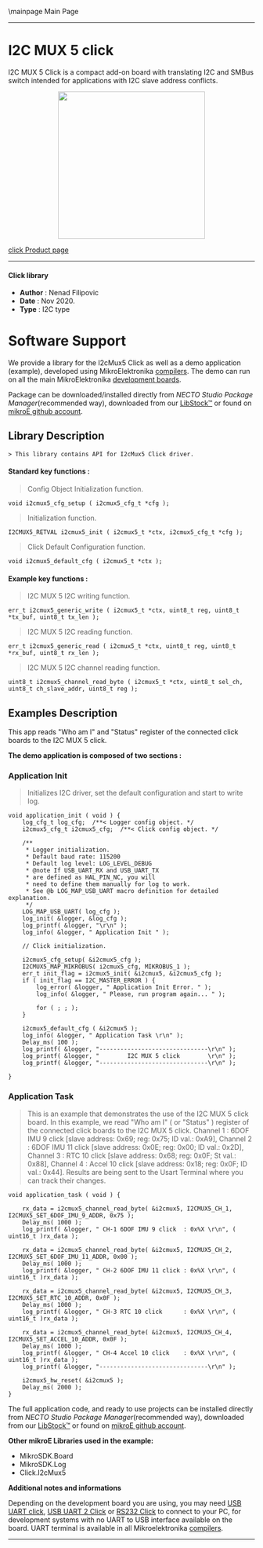 \mainpage Main Page


---
# I2C MUX 5 click

I2C MUX 5 Click is a compact add-on board with translating I2C and SMBus switch intended for applications with I2C slave address conflicts.

<p align="center">
  <img src="https://download.mikroe.com/images/click_for_ide/i2cmux5_click.png" height=300px>
</p>

[click Product page](https://www.mikroe.com/i2c-mux-5-click)

---


#### Click library

- **Author**        : Nenad Filipovic
- **Date**          : Nov 2020.
- **Type**          : I2C type


# Software Support

We provide a library for the I2cMux5 Click
as well as a demo application (example), developed using MikroElektronika
[compilers](https://www.mikroe.com/necto-studio).
The demo can run on all the main MikroElektronika [development boards](https://www.mikroe.com/development-boards).

Package can be downloaded/installed directly from *NECTO Studio Package Manager*(recommended way), downloaded from our [LibStock&trade;](https://libstock.mikroe.com) or found on [mikroE github account](https://github.com/MikroElektronika/mikrosdk_click_v2/tree/master/clicks).

## Library Description

```
> This library contains API for I2cMux5 Click driver.
```

#### Standard key functions :

> Config Object Initialization function.
```
void i2cmux5_cfg_setup ( i2cmux5_cfg_t *cfg );
```

> Initialization function.
```
I2CMUX5_RETVAL i2cmux5_init ( i2cmux5_t *ctx, i2cmux5_cfg_t *cfg );
```

> Click Default Configuration function.
```
void i2cmux5_default_cfg ( i2cmux5_t *ctx );
```

#### Example key functions :

> I2C MUX 5 I2C writing function.
```
err_t i2cmux5_generic_write ( i2cmux5_t *ctx, uint8_t reg, uint8_t *tx_buf, uint8_t tx_len );
```

> I2C MUX 5 I2C reading function.
```
err_t i2cmux5_generic_read ( i2cmux5_t *ctx, uint8_t reg, uint8_t *rx_buf, uint8_t rx_len );
```

> I2C MUX 5 I2C channel reading function.
```
uint8_t i2cmux5_channel_read_byte ( i2cmux5_t *ctx, uint8_t sel_ch, uint8_t ch_slave_addr, uint8_t reg );
```

## Examples Description

This app reads "Who am I" and "Status" register of the connected click boards to the I2C MUX 5 click.

**The demo application is composed of two sections :**

### Application Init

> Initializes I2C driver, set the default configuration and start to write log.

```
void application_init ( void ) {
    log_cfg_t log_cfg;  /**< Logger config object. */
    i2cmux5_cfg_t i2cmux5_cfg;  /**< Click config object. */

    /** 
     * Logger initialization.
     * Default baud rate: 115200
     * Default log level: LOG_LEVEL_DEBUG
     * @note If USB_UART_RX and USB_UART_TX 
     * are defined as HAL_PIN_NC, you will 
     * need to define them manually for log to work. 
     * See @b LOG_MAP_USB_UART macro definition for detailed explanation.
     */
    LOG_MAP_USB_UART( log_cfg );
    log_init( &logger, &log_cfg );
    log_printf( &logger, "\r\n" );
    log_info( &logger, " Application Init " );

    // Click initialization.

    i2cmux5_cfg_setup( &i2cmux5_cfg );
    I2CMUX5_MAP_MIKROBUS( i2cmux5_cfg, MIKROBUS_1 );
    err_t init_flag = i2cmux5_init( &i2cmux5, &i2cmux5_cfg );
    if ( init_flag == I2C_MASTER_ERROR ) {
        log_error( &logger, " Application Init Error. " );
        log_info( &logger, " Please, run program again... " );

        for ( ; ; );
    }

    i2cmux5_default_cfg ( &i2cmux5 );
    log_info( &logger, " Application Task \r\n" );
    Delay_ms( 100 );
    log_printf( &logger, "-------------------------------\r\n" );
    log_printf( &logger, "        I2C MUX 5 click        \r\n" );
    log_printf( &logger, "-------------------------------\r\n" );
    
}
```

### Application Task

> This is an example that demonstrates the use of the I2C MUX 5 click board.
> In this example, we read "Who am I" ( or "Status" ) register
> of the connected click boards to the I2C MUX 5 click.
> Channel 1 : 6DOF IMU 9 click  [slave address: 0x69; reg: 0x75; ID val.: 0xA9],
> Channel 2 : 6DOF IMU 11 click [slave address: 0x0E; reg: 0x00; ID val.: 0x2D],
> Channel 3 : RTC 10 click      [slave address: 0x68; reg: 0x0F; St val.: 0x88],
> Channel 4 : Accel 10 click    [slave address: 0x18; reg: 0x0F; ID val.: 0x44].
> Results are being sent to the Usart Terminal where you can track their changes.

```
void application_task ( void ) {   
    
    rx_data = i2cmux5_channel_read_byte( &i2cmux5, I2CMUX5_CH_1, I2CMUX5_SET_6DOF_IMU_9_ADDR, 0x75 );
    Delay_ms( 1000 );
    log_printf( &logger, " CH-1 6DOF IMU 9 click  : 0x%X \r\n", ( uint16_t )rx_data );
    
    rx_data = i2cmux5_channel_read_byte( &i2cmux5, I2CMUX5_CH_2, I2CMUX5_SET_6DOF_IMU_11_ADDR, 0x00 );
    Delay_ms( 1000 );
    log_printf( &logger, " CH-2 6DOF IMU 11 click : 0x%X \r\n", ( uint16_t )rx_data );
    
    rx_data = i2cmux5_channel_read_byte( &i2cmux5, I2CMUX5_CH_3, I2CMUX5_SET_RTC_10_ADDR, 0x0F ); 
    Delay_ms( 1000 );
    log_printf( &logger, " CH-3 RTC 10 click      : 0x%X \r\n", ( uint16_t )rx_data ); 
    
    rx_data = i2cmux5_channel_read_byte( &i2cmux5, I2CMUX5_CH_4, I2CMUX5_SET_ACCEL_10_ADDR, 0x0F );
    Delay_ms( 1000 );
    log_printf( &logger, " CH-4 Accel 10 click    : 0x%X \r\n", ( uint16_t )rx_data );
    log_printf( &logger, "-------------------------------\r\n" );
        
    i2cmux5_hw_reset( &i2cmux5 );
    Delay_ms( 2000 );
}
```

The full application code, and ready to use projects can be installed directly from *NECTO Studio Package Manager*(recommended way), downloaded from our [LibStock&trade;](https://libstock.mikroe.com) or found on [mikroE github account](https://github.com/MikroElektronika/mikrosdk_click_v2/tree/master/clicks).

**Other mikroE Libraries used in the example:**

- MikroSDK.Board
- MikroSDK.Log
- Click.I2cMux5

**Additional notes and informations**

Depending on the development board you are using, you may need
[USB UART click](https://www.mikroe.com/usb-uart-click),
[USB UART 2 Click](https://www.mikroe.com/usb-uart-2-click) or
[RS232 Click](https://www.mikroe.com/rs232-click) to connect to your PC, for
development systems with no UART to USB interface available on the board. UART
terminal is available in all Mikroelektronika
[compilers](https://shop.mikroe.com/compilers).

---

